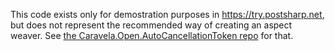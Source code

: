 This code exists only for demostration purposes in https://try.postsharp.net, but does not represent the recommended way of creating an aspect weaver. See [the Caravela.Open.AutoCancellationToken repo](https://github.com/postsharp/Caravela.Open.AutoCancellationToken) for that.